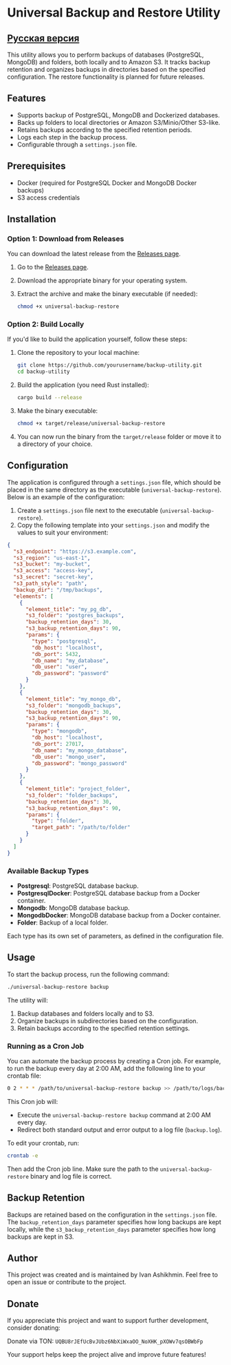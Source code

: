 # Universal Backup and Restore Utility

## [Русская версия](./README-RU.md)

This utility allows you to perform backups of databases (PostgreSQL, MongoDB) and folders, both locally and to Amazon
S3. It tracks backup retention and organizes backups in directories based on the specified configuration. The restore
functionality is planned for future releases.

## Features

- Supports backup of PostgreSQL, MongoDB and Dockerized databases.
- Backs up folders to local directories or Amazon S3/Minio/Other S3-like.
- Retains backups according to the specified retention periods.
- Logs each step in the backup process.
- Configurable through a `settings.json` file.

## Prerequisites

- Docker (required for PostgreSQL Docker and MongoDB Docker backups)
- S3 access credentials

## Installation

### Option 1: Download from Releases

You can download the latest release from the [Releases page](https://github.com/yourusername/backup-utility/releases).

1. Go to the [Releases page](https://github.com/yourusername/backup-utility/releases).
2. Download the appropriate binary for your operating system.
3. Extract the archive and make the binary executable (if needed):

    ```bash
    chmod +x universal-backup-restore
    ```

### Option 2: Build Locally

If you'd like to build the application yourself, follow these steps:

1. Clone the repository to your local machine:

    ```bash
    git clone https://github.com/yourusername/backup-utility.git
    cd backup-utility
    ```

2. Build the application (you need Rust installed):

    ```bash
    cargo build --release
    ```

3. Make the binary executable:

    ```bash
    chmod +x target/release/universal-backup-restore
    ```

4. You can now run the binary from the `target/release` folder or move it to a directory of your choice.

## Configuration

The application is configured through a `settings.json` file, which should be placed in the same directory as the
executable (`universal-backup-restore`). Below is an example of the configuration:

1. Create a `settings.json` file next to the executable (`universal-backup-restore`).
2. Copy the following template into your `settings.json` and modify the values to suit your environment:

```json
{
  "s3_endpoint": "https://s3.example.com",
  "s3_region": "us-east-1",
  "s3_bucket": "my-bucket",
  "s3_access": "access-key",
  "s3_secret": "secret-key",
  "s3_path_style": "path",
  "backup_dir": "/tmp/backups",
  "elements": [
    {
      "element_title": "my_pg_db",
      "s3_folder": "postgres_backups",
      "backup_retention_days": 30,
      "s3_backup_retention_days": 90,
      "params": {
        "type": "postgresql",
        "db_host": "localhost",
        "db_port": 5432,
        "db_name": "my_database",
        "db_user": "user",
        "db_password": "password"
      }
    },
    {
      "element_title": "my_mongo_db",
      "s3_folder": "mongodb_backups",
      "backup_retention_days": 30,
      "s3_backup_retention_days": 90,
      "params": {
        "type": "mongodb",
        "db_host": "localhost",
        "db_port": 27017,
        "db_name": "my_mongo_database",
        "db_user": "mongo_user",
        "db_password": "mongo_password"
      }
    },
    {
      "element_title": "project_folder",
      "s3_folder": "folder_backups",
      "backup_retention_days": 30,
      "s3_backup_retention_days": 90,
      "params": {
        "type": "folder",
        "target_path": "/path/to/folder"
      }
    }
  ]
}
```

### Available Backup Types

- **Postgresql**: PostgreSQL database backup.
- **PostgresqlDocker**: PostgreSQL database backup from a Docker container.
- **Mongodb**: MongoDB database backup.
- **MongodbDocker**: MongoDB database backup from a Docker container.
- **Folder**: Backup of a local folder.

Each type has its own set of parameters, as defined in the configuration file.

## Usage

To start the backup process, run the following command:

```bash
./universal-backup-restore backup
```

The utility will:

1. Backup databases and folders locally and to S3.
2. Organize backups in subdirectories based on the configuration.
3. Retain backups according to the specified retention settings.

### Running as a Cron Job

You can automate the backup process by creating a Cron job. For example, to run the backup every day at 2:00 AM, add the
following line to your crontab file:

```bash
0 2 * * * /path/to/universal-backup-restore backup >> /path/to/logs/backup.log 2>&1
```

This Cron job will:

- Execute the `universal-backup-restore backup` command at 2:00 AM every day.
- Redirect both standard output and error output to a log file (`backup.log`).

To edit your crontab, run:

```bash
crontab -e
```

Then add the Cron job line. Make sure the path to the `universal-backup-restore` binary and log file is correct.

## Backup Retention

Backups are retained based on the configuration in the `settings.json` file. The `backup_retention_days` parameter
specifies how long backups are kept locally, while the `s3_backup_retention_days` parameter specifies how long backups
are kept in S3.

## Author

This project was created and is maintained by Ivan Ashikhmin.
Feel free to open an issue or contribute to the project.

## Donate

If you appreciate this project and want to support further development, consider donating:

Donate via TON: `UQBU8rJEfUcBvJUbz6NbXiWxaOO_NoXHK_pXOWv7qsOBWbFp`

Your support helps keep the project alive and improve future features!


